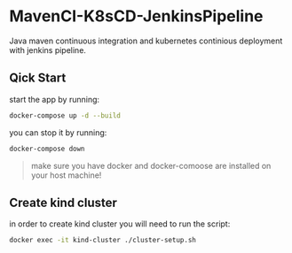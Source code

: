 # MavenCI-K8sCD-JenkinsPipeline
Java maven continuous integration and kubernetes continious deployment with jenkins pipeline.
## Qick Start
start the app by running:
```sh
docker-compose up -d --build
```
you can stop it by running:
```sh
docker-compose down
```
> make sure you have docker and docker-comoose are installed on your host machine!

## Create kind cluster
in order to create kind cluster you will need to run the script:
```sh
docker exec -it kind-cluster ./cluster-setup.sh
```